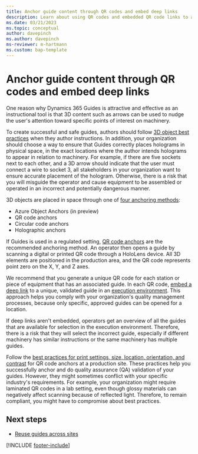```yaml
---
title: Anchor guide content through QR codes and embed deep links
description: Learn about using QR codes and embedded QR code links to anchor guide content to pieces of equipment when you implement Dynamics 365 Guides in a regulated industry.
ms.date: 03/21/2023
ms.topic: conceptual
author: davepinch
ms.author: davepinch
ms-reviewer: m-hartmann
ms.custom: bap-template
---
```


# Anchor guide content through QR codes and embed deep links

One reason why Dynamics 365 Guides is attractive and effective as an instructional tool is that 3D content such as arrows can be used to nudge the user's attention toward specific points of interest on machinery.

To create successful and safe guides, authors should follow [3D object best practices](../hololens-app-place-holograms.md#best-practices-for-working-with-3d-content) when they author instructions. In addition, your organization should choose a way to ensure that Guides correctly places holograms in physical space, in the exact locations where the author intends holograms to appear in relation to machinery. For example, if there are five sockets next to each other, and a 3D arrow should indicate that the user must connect a wire to socket 3, all stakeholders in your organization want to ensure accurate placement of the hologram. Otherwise, there is a risk that you will misguide the operator and cause equipment to be assembled or operated in an incorrect and potentially dangerous manner.  

3D objects are placed in space through one of [four anchoring methods](../pc-app-anchor.md#four-ways-to-anchor-a-guide):

- Azure Object Anchors (in preview)
- QR code anchors
- Circular code anchors
- Holographic anchors

If Guides is used in a regulated setting, [QR code anchors](../pc-app-anchor-qr-code.md) are the recommended anchoring method. An operator then opens a guide by scanning a digital or printed QR code through a HoloLens device. All 3D elements are positioned in the production area, and the QR code represents point zero on the X, Y, and Z axes.

We recommend that you generate a unique QR code for each station or piece of equipment that has an associated guide. In each QR code, [embed a deep link](../pc-app-anchor-embed-qr-code-link.md) to a unique, validated guide in an [execution environment](govern-guides-through-power-platform-environments-and-power-apps.md#example-environment-3-execution-environment). This approach helps you comply with your organization's quality management processes, because only specific, approved guides can be opened for a location.

If deep links aren't embedded, operators get an overview of all the guides that are available for selection in the execution environment. Therefore, there is a risk that they will select the incorrect guide, especially if different machinery has similar instructions or the same machinery has multiple guides.

Follow the [best practices for print settings, size, location, orientation, and contrast](../pc-app-anchor-qr-code.md#best-practices-for-qr-code-anchors) for QR code anchors at a production site. These practices help you successfully anchor and do quality assurance (QA) validation of your guides. However, they might sometimes conflict with your specific industry's requirements. For example, your organization might require laminated QR codes in a lab setting, even though glossy materials can negatively affect scanning because of reflected light. Therefore, to remain compliant, you might have to compromise about best practices.

## Next steps

- [Reuse guides across sites](reuse-guides-across-sites.md)

[!INCLUDE [footer-include](../../includes/footer-banner.md)]
